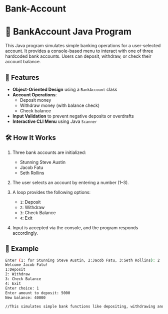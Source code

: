# Bank-Account
# 🏦 BankAccount Java Program

This Java program simulates simple banking operations for a user-selected account. It provides a console-based menu to interact with one of three hardcoded bank accounts. Users can deposit, withdraw, or check their account balance.

## 📌 Features

- **Object-Oriented Design** using a `BankAccount` class
- **Account Operations**:
  - Deposit money
  - Withdraw money (with balance check)
  - Check balance
- **Input Validation** to prevent negative deposits or overdrafts
- **Interactive CLI Menu** using Java `Scanner`

## 🛠️ How It Works

1. Three bank accounts are initialized:
   - Stunning Steve Austin
   - Jacob Fatu
   - Seth Rollins

2. The user selects an account by entering a number (1–3).

3. A loop provides the following options:
   - `1`: Deposit
   - `2`: Withdraw
   - `3`: Check Balance
   - `4`: Exit

4. Input is accepted via the console, and the program responds accordingly.

## 🧪 Example

```bash
Enter (1: for Stunning Steve Austin, 2:Jacob Fatu, 3:Seth Rollins): 2
Welcome Jacob Fatu!
1:Deposit
2: Withdraw
3: Check Balance
4: Exit
Enter choice: 1
Enter amount to deposit: 5000
New balance: 40000

//This simulates simple bank functions like depositing, withdrawing and viewing their bank balances 
```
